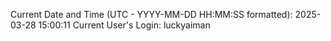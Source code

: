 Current Date and Time (UTC - YYYY-MM-DD HH:MM:SS formatted): 2025-03-28 15:00:11
Current User's Login: luckyaiman
